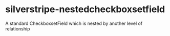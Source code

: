 silverstripe-nestedcheckboxsetfield
===================================

A standard CheckboxsetField which is nested by another level of relationship
